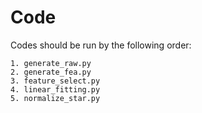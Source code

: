 # Code

Codes should be run by the following order:

```
1. generate_raw.py
2. generate_fea.py
3. feature_select.py
4. linear_fitting.py
5. normalize_star.py
```

